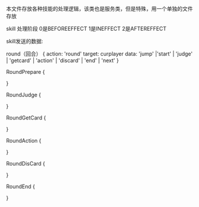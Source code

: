 本文件存放各种技能的处理逻辑，该类也是服务类，但是特殊，用一个单独的文件存放

skill 处理阶段
0是BEFOREEFFECT
1是INEFFECT
2是AFTEREFFECT

skill发送的数据:

round（回合）
{
    action: 'round'
    target: curplayer
    data: 'jump' |'start' | 'judge' | 'getcard' | 'action' |
          'discard' | 'end' | 'next'
}

RoundPrepare
{

}

RoundJudge
{

}

RoundGetCard
{

}

RoundAction
{

}

RoundDisCard
{

}

RoundEnd
{

}